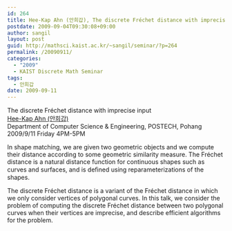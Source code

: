```yaml
---
id: 264
title: Hee-Kap Ahn (안희갑), The discrete Fréchet distance with imprecise input
postdate: 2009-09-04T09:30:08+09:00
author: sangil
layout: post
guid: http://mathsci.kaist.ac.kr/~sangil/seminar/?p=264
permalink: /20090911/
categories:
  - "2009"
  - KAIST Discrete Math Seminar
tags:
  - 안희갑
date: 2009-09-11
---
```

<div class="talk">
  The discrete Fréchet distance with imprecise input
</div>

<div class="speaker">
  <a href="http://www.postech.ac.kr/~heekap/">Hee-Kap Ahn (안희갑)</a><br /> Department of Computer Science & Engineering, POSTECH, Pohang
</div>

<div class="date">
  2009/9/11 Friday 4PM-5PM
</div>

<div class="abstract">
  <p>
    In shape matching, we are given two geometric objects and we compute their distance according to some geometric similarity measure. The Fréchet distance is a natural distance function for continuous shapes such as curves and surfaces, and is deﬁned using reparameterizations of the shapes.
  </p>
  
  <p>
    The discrete Fréchet distance is a variant of the Fréchet distance in which we only consider vertices of polygonal curves. In this talk, we consider the problem of computing the discrete Fréchet distance between two polygonal curves when their vertices are imprecise, and describe efficient algorithms for the problem.
  </p>
</div>